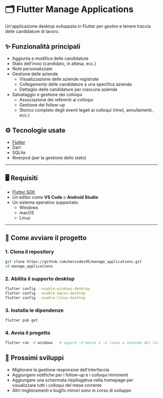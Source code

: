 # 🗂️ Flutter Manage Applications

Un'applicazione desktop sviluppata in Flutter per gestire e tenere traccia delle candidature di lavoro.

## ✨ Funzionalità principali

- Aggiunta e modifica delle candidature
- Stato dell'invio (candidato, in attesa, ecc.)
- Note personalizzate
- Gestione delle aziende
  - Visualizzazione delle aziende registrate
  - Collegamento delle candidature a una specifica azienda
  - Dettaglio delle candidature per ciascuna azienda
- Salvataggio e gestione dei colloqui  
  - Associazione dei referenti ai colloqui  
  - Gestione dei follow-up  
  - Storico completo degli eventi legati ai colloqui (rinvii, annullamenti, ecc.)

## ⚙️ Tecnologie usate

- [Flutter](https://flutter.dev)
- Dart
- SQLite
- Riverpod (per la gestione dello stato)

---

## 🖥️ Requisiti

- [Flutter SDK](https://docs.flutter.dev/get-started/install)
- Un editor come **VS Code** o **Android Studio**
- Un sistema operativo supportato:
  - Windows
  - macOS
  - Linux

---

## 🚀 Come avviare il progetto

### 1. Clona il repository

```bash
git clone https://github.com/marcodev95/manage_applications.git
cd manage_applications
```

### 2. Abilita il supporto desktop 

```bash
flutter config --enable-windows-desktop
flutter config --enable-macos-desktop
flutter config --enable-linux-desktop
```

### 3. Installa le dipendenze

```bash
flutter pub get
```

### 4. Avvia il progetto

```bash
flutter run -d windows   # oppure -d macos o -d linux a seconda del tuo sistema
```

## 🚧 Prossimi sviluppi
- Migliorare la gestione responsive dell’interfaccia
- Aggiungere notifiche per i follow-up e i colloqui imminenti
- Aggiungere una schermata riepilogativa nella homepage per visualizzare tutti i colloqui del mese corrente
- Altri miglioramenti e bugfix minori sono in corso di sviluppo